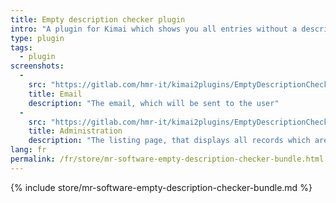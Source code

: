 ```yaml
---
title: Empty description checker plugin
intro: "A plugin for Kimai which shows you all entries without a description + email notification for users to ask them to add a description."
type: plugin
tags:
  - plugin
screenshots:
  - 
    src: "https://gitlab.com/hmr-it/kimai2plugins/EmptyDescriptionCheckerBundle/raw/master/_screenshots/email.jpg"
    title: Email 
    description: "The email, which will be sent to the user" 
  - 
    src: "https://gitlab.com/hmr-it/kimai2plugins/EmptyDescriptionCheckerBundle/raw/master/_screenshots/kimai_web.jpg"
    title: Administration
    description: "The listing page, that displays all records which are missing a description"
lang: fr
permalink: /fr/store/mr-software-empty-description-checker-bundle.html
---
```


{% include store/mr-software-empty-description-checker-bundle.md %}
